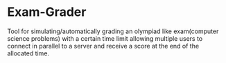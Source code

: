 # Exam-Grader

Tool for simulating/automatically grading an olympiad like exam(computer science problems) with a certain time limit allowing multiple users to connect in parallel to a server and receive a score at the end of the allocated time.
